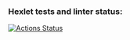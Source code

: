 ### Hexlet tests and linter status:
[![Actions Status](https://github.com/per0w/frontend-project-46/actions/workflows/hexlet-check.yml/badge.svg)](https://github.com/per0w/frontend-project-46/actions)